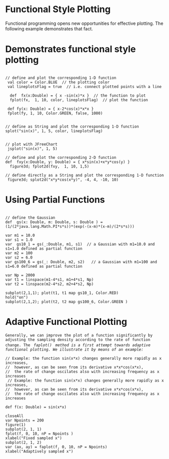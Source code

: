 # Functional Style Plotting #

Functional programming opens new opportunities for effective plotting.
The following example demonstrates that fact.


# Demonstrates functional style plotting #

```

// define and plot the corresponding 1-D function
 val color = Color.BLUE  // the plotting color 
 val lineplotsFlag = true  // i.e. connect plotted points with a line

  def  fx(x:Double) = { x -sin(x)*x }  // the function to plot
  fplot(fx,  1, 10, color, lineplotsFlag)  // plot the function
 
 def fy(x: Double) = { x-2*cos(x)*x*x }
 fplot(fy, 1, 10, Color.GREEN, false, 1000)


// define as String and plot the corresponding 1-D function
splot("sin(x)", 1, 5, color, lineplotsFlag)


// plot with JFreeChart
 jsplot("sin(x)", 1, 5)

// define and plot the corresponding 2-D function
def  fxy(x:Double, y: Double) = { x*sin(x)+x*y*cos(y) }
  figure3d; fplot2d(fxy,  1, 10, 1,5)
 
// define directly as a String and plot the corresponding 1-D function
 figure3d; splot2d("x*y*cos(x*y)", -4, 4, -10, 10)
```


# Using Partial Functions #
```

// define the Gaussian
def  gs(x: Double, m: Double, s: Double ) = (1/(2*java.lang.Math.PI*s*s))*(exp(-(x-m)*(x-m)/(2*s*s)))

var m1 = 10.0
var s1 = 1.0
var  gs10_1 = gs(_:Double, m1, s1)  // a Gaussian with m1=10.0 and s1=1.0 defined as partial function
var m2 = 100
var s2 = 6.0
var gs100_6 = gs(_: Double, m2, s2)   // a Gaussian with m1=100 and s1=6.0 defined as partial function

var Np = 2000
var t1 = linspace(m1-4*s1, m1+4*s1, Np)
var t2 = linspace(m2-4*s2, m2+4*s2, Np)

subplot(2,1,1); plot(t1, t1 map gs10_1, Color.RED)
hold("on")
subplot(2,1,2); plot(t2, t2 map gs100_6, Color.GREEN )

```

# Adaptive Functional Plotting #

`Generally, we can improve the plot of a function significantly by adjusting the sampling density according to the rate of function change. The ` _`faplot() ` `method is a first attempt towards adaptive functional plotting. We illustrate it by means of an example: `_

```
// Example: the function sin(x*x) changes generally more rapidly as x increases,
//  however, as can be seen from its derivative x*x*cos(x*x),
//  the rate of change oscilates also with increasing frequency as x increases 
 // Example: the function sin(x*x) changes generally more rapidly as x increases,
//  however, as can be seen from its derivative x*x*cos(x*x),
//  the rate of change oscilates also with increasing frequency as x increases 
 
def f(x: Double) = sin(x*x)

closeAll
var Npoints = 200
figure(1)
subplot(2, 1, 1)
fplot(f, 0, 10, nP = Npoints )
xlabel("Fixed sampled x")
subplot(2, 1, 2)
var (ax, ay) = faplot(f, 0, 10, nP = Npoints)
xlabel("Adaptively sampled x")

```